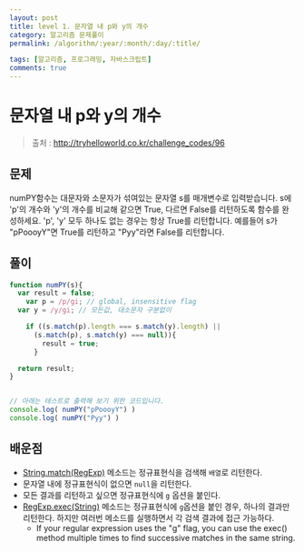 ```yaml
---
layout: post
title: level 1. 문자열 내 p와 y의 개수
category: 알고리즘 문제풀이
permalink: /algorithm/:year/:month/:day/:title/

tags: [알고리즘, 프로그래밍, 자바스크립트]
comments: true
---
```

# 문자열 내 p와 y의 개수

>출처 : http://tryhelloworld.co.kr/challenge_codes/96

## 문제

numPY함수는 대문자와 소문자가 섞여있는 문자열 s를 매개변수로 입력받습니다.
s에 'p'의 개수와 'y'의 개수를 비교해 같으면 True, 다르면 False를 리턴하도록 함수를 완성하세요. 'p', 'y' 모두 하나도 없는 경우는 항상 True를 리턴합니다.
예를들어 s가 "pPoooyY"면 True를 리턴하고 "Pyy"라면 False를 리턴합니다.

## 풀이

```javascript
function numPY(s){
  var result = false;
 	var p = /p/gi; // global, insensitive flag
  var y = /y/gi; // 모든값, 대소문자 구분없이

	if ((s.match(p).length === s.match(y).length) ||
      (s.match(p), s.match(y) === null)){
      	result = true;
      }

  return result;
}


// 아래는 테스트로 출력해 보기 위한 코드입니다.
console.log( numPY("pPoooyY") )
console.log( numPY("Pyy") )
```

## 배운점

- [String.match(RegExp)](https://developer.mozilla.org/ko/docs/Web/JavaScript/Reference/Global_Objects/String/match) 메소드는 정규표현식을 검색해 `배열`로 리턴한다.
- 문자열 내에 정규표현식이 없으면 `null`을 리턴한다.
- 모든 결과를 리턴하고 싶으면 정규표현식에 `g` 옵션을 붙인다.
- [RegExp.exec(String)](https://developer.mozilla.org/en-US/docs/Web/JavaScript/Reference/Global_Objects/RegExp/exec) 메소드는 정규표현식에 `g`옵션을 붙인 경우, 하나의 결과만 리턴한다. 하지만 여러번 메소드를 실행하면서 각 검색 결과에 접근 가능하다.
  - If your regular expression uses the "g" flag, you can use the exec() method multiple times to find successive matches in the same string.
